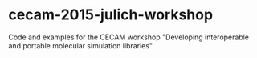 # cecam-2015-julich-workshop
Code and examples for the CECAM workshop "Developing interoperable and portable molecular simulation libraries"
